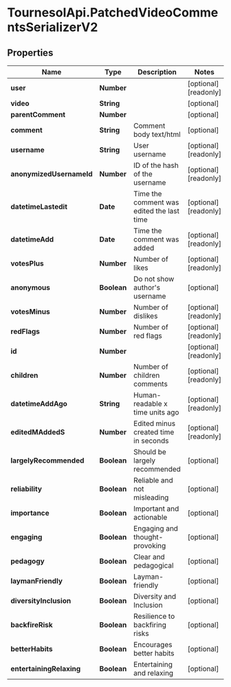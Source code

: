 # TournesolApi.PatchedVideoCommentsSerializerV2

## Properties

Name | Type | Description | Notes
------------ | ------------- | ------------- | -------------
**user** | **Number** |  | [optional] [readonly] 
**video** | **String** |  | [optional] 
**parentComment** | **Number** |  | [optional] 
**comment** | **String** | Comment body text/html | [optional] 
**username** | **String** | User username | [optional] [readonly] 
**anonymizedUsernameId** | **Number** | ID of the hash of the username | [optional] [readonly] 
**datetimeLastedit** | **Date** | Time the comment was edited the last time | [optional] [readonly] 
**datetimeAdd** | **Date** | Time the comment was added | [optional] [readonly] 
**votesPlus** | **Number** | Number of likes | [optional] [readonly] 
**anonymous** | **Boolean** | Do not show author&#39;s username | [optional] 
**votesMinus** | **Number** | Number of dislikes | [optional] [readonly] 
**redFlags** | **Number** | Number of red flags | [optional] [readonly] 
**id** | **Number** |  | [optional] [readonly] 
**children** | **Number** | Number of children comments | [optional] [readonly] 
**datetimeAddAgo** | **String** | Human-readable x time units ago | [optional] [readonly] 
**editedMAddedS** | **Number** | Edited minus created time in seconds | [optional] [readonly] 
**largelyRecommended** | **Boolean** | Should be largely recommended | [optional] 
**reliability** | **Boolean** | Reliable and not misleading | [optional] 
**importance** | **Boolean** | Important and actionable | [optional] 
**engaging** | **Boolean** | Engaging and thought-provoking | [optional] 
**pedagogy** | **Boolean** | Clear and pedagogical | [optional] 
**laymanFriendly** | **Boolean** | Layman-friendly | [optional] 
**diversityInclusion** | **Boolean** | Diversity and Inclusion | [optional] 
**backfireRisk** | **Boolean** | Resilience to backfiring risks | [optional] 
**betterHabits** | **Boolean** | Encourages better habits | [optional] 
**entertainingRelaxing** | **Boolean** | Entertaining and relaxing | [optional] 


